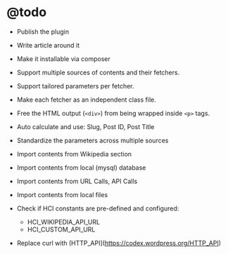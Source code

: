 # @todo

 * Publish the plugin
 * Write article around it
 * Make it installable via composer
 * Support multiple sources of contents and their fetchers.
 * Support tailored parameters per fetcher.
 * Make each fetcher as an independent class file.
 * Free the HTML output (`<div>`) from being wrapped inside `<p>` tags.
 * Auto calculate and use: Slug, Post ID, Post Title
 * Standardize the parameters across multiple sources
 * Import contents from Wikipedia section
 * Import contents from local (mysql) database
 * Import contents from URL Calls, API Calls
 * Import contents from local files
 * Check if HCI constants are pre-defined and configured:
   - HCI_WIKIPEDIA_API_URL
   - HCI_CUSTOM_API_URL

 * Replace curl with (HTTP_API](https://codex.wordpress.org/HTTP_API)
